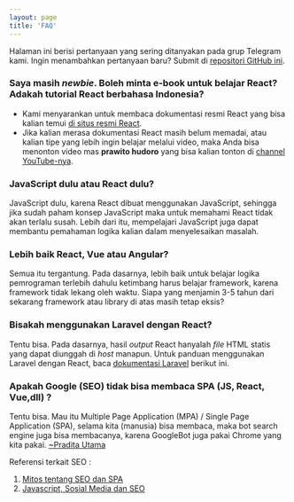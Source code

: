 ```yaml
---
layout: page
title: 'FAQ'
---
```


Halaman ini berisi pertanyaan yang sering ditanyakan pada grup Telegram kami. Ingin menambahkan pertanyaan baru? Submit di [repositori GitHub ini](https://github.com/reactjs-id/reactjs.id).

### Saya masih _newbie_. Boleh minta e-book untuk belajar React? Adakah tutorial React berbahasa Indonesia?

- Kami menyarankan untuk membaca dokumentasi resmi React yang bisa kalian temui [di situs resmi React](https://reactjs.org/).
- Jika kalian merasa dokumentasi React masih belum memadai, atau kalian tipe yang lebih ingin belajar melalui video, maka Anda bisa menonton video mas **prawito hudoro** yang bisa kalian tonton di [channel YouTube-nya](https://www.youtube.com/watch?v=5kHyviqjhCk&list=PLU4DS8KR-LJ03qEsHn9zV4qdhcWtusBqb).

### JavaScript dulu atau React dulu?

JavaScript dulu, karena React dibuat menggunakan JavaScript, sehingga jika sudah paham konsep JavaScript maka untuk memahami React tidak akan terlalu susah. Lebih dari itu, mempelajari JavaScript juga dapat membantu pemahaman logika kalian dalam menyelesaikan masalah.

### Lebih baik React, Vue atau Angular?

Semua itu tergantung. Pada dasarnya, lebih baik untuk belajar logika pemrograman terlebih dahulu ketimbang harus belajar framework, karena framework tidak lekang oleh waktu. Siapa yang menjamin 3-5 tahun dari sekarang framework atau library di atas masih tetap eksis?

### Bisakah menggunakan Laravel dengan React?

Tentu bisa. Pada dasarnya, hasil _output_ React hanyalah _file_ HTML statis yang dapat diunggah di _host_ manapun. Untuk panduan menggunakan Laravel dengan React, baca [dokumentasi Laravel](https://laravel.com/docs/6.x/frontend#using-react) berikut ini.

### Apakah Google (SEO) tidak bisa membaca SPA (JS, React, Vue,dll) ?
Tentu bisa. Mau itu Multiple Page Application (MPA) / Single Page Application (SPA), selama kita (manusia) bisa membaca, 
maka bot search engine juga bisa membacanya, karena GoogleBot juga pakai Chrome yang kita pakai. [~Pradita Utama](https://t.me/react_id/79365)

Referensi terkait SEO : 
1. [Mitos tentang SEO dan SPA](https://t.me/react_id/77390)
2. [Javascript, Sosial Media dan SEO](https://medium.com/@pradita.utama/javascript-sosial-media-dan-seo-d9c4940e60fd)
